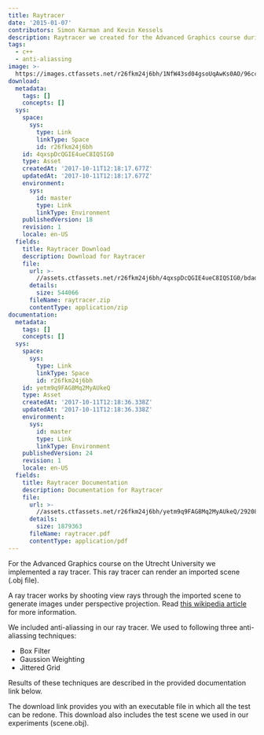 ```yaml
---
title: Raytracer
date: '2015-01-07'
contributors: Simon Karman and Kevin Kessels
description: Raytracer we created for the Advanced Graphics course during my master
tags:
  - c++
  - anti-aliassing
image: >-
  https://images.ctfassets.net/r26fkm24j6bh/1NfW43sd04gsoUqAwKs0AO/96cce14377b5824b15df0a1c9fdcf896/raytracer.png
download:
  metadata:
    tags: []
    concepts: []
  sys:
    space:
      sys:
        type: Link
        linkType: Space
        id: r26fkm24j6bh
    id: 4qxspDcQGIE4ueC8IQSIG0
    type: Asset
    createdAt: '2017-10-11T12:18:17.677Z'
    updatedAt: '2017-10-11T12:18:17.677Z'
    environment:
      sys:
        id: master
        type: Link
        linkType: Environment
    publishedVersion: 18
    revision: 1
    locale: en-US
  fields:
    title: Raytracer Download
    description: Download for Raytracer
    file:
      url: >-
        //assets.ctfassets.net/r26fkm24j6bh/4qxspDcQGIE4ueC8IQSIG0/bdadfeb24822d895c27785455d36a4f4/raytracer.zip
      details:
        size: 544066
      fileName: raytracer.zip
      contentType: application/zip
documentation:
  metadata:
    tags: []
    concepts: []
  sys:
    space:
      sys:
        type: Link
        linkType: Space
        id: r26fkm24j6bh
    id: yetm9q9FAG8Mq2MyAUkeQ
    type: Asset
    createdAt: '2017-10-11T12:18:36.338Z'
    updatedAt: '2017-10-11T12:18:36.338Z'
    environment:
      sys:
        id: master
        type: Link
        linkType: Environment
    publishedVersion: 24
    revision: 1
    locale: en-US
  fields:
    title: Raytracer Documentation
    description: Documentation for Raytracer
    file:
      url: >-
        //assets.ctfassets.net/r26fkm24j6bh/yetm9q9FAG8Mq2MyAUkeQ/29208a0ac94c5117230db559c0b0306f/raytracer.pdf
      details:
        size: 1879363
      fileName: raytracer.pdf
      contentType: application/pdf
---
```


For the Advanced Graphics course on the Utrecht University we implemented a ray tracer. This ray tracer can render an imported scene (.obj file).

A ray tracer works by shooting view rays through the imported scene to generate images under perspective projection. Read [this wikipedia article](https://en.wikipedia.org/wiki/Ray_tracing_%28graphics%29) for more information.

We included anti-aliassing in our ray tracer. We used to following three anti-aliassing techniques:
- Box Filter
- Gaussion Weighting
- Jittered Grid

Results of these techniques are described in the provided documentation link below.

The download link provides you with an executable file in which all the test can be redone. This download also includes the test scene we used in our experiments (scene.obj).